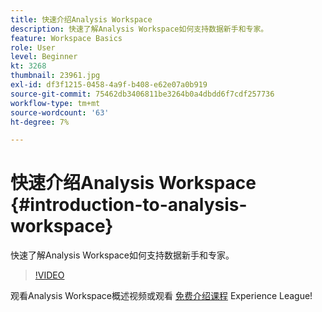 ```yaml
---
title: 快速介绍Analysis Workspace
description: 快速了解Analysis Workspace如何支持数据新手和专家。
feature: Workspace Basics
role: User
level: Beginner
kt: 3268
thumbnail: 23961.jpg
exl-id: df3f1215-0458-4a9f-b408-e62e07a0b919
source-git-commit: 75462db3406811be3264b0a4dbdd6f7cdf257736
workflow-type: tm+mt
source-wordcount: '63'
ht-degree: 7%

---
```


# 快速介绍Analysis Workspace {#introduction-to-analysis-workspace}

快速了解Analysis Workspace如何支持数据新手和专家。

>[!VIDEO](https://video.tv.adobe.com/v/28165/?quality=12&learn=on)

观看Analysis Workspace概述视频或观看 [免费介绍课程](https://experienceleague.adobe.com/?recommended=Analytics-U-1-2020.1.workspace) Experience League!
